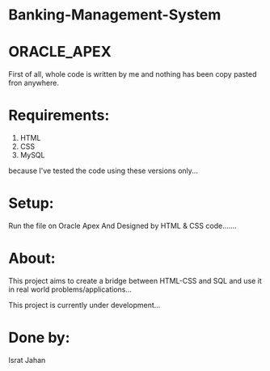 # Banking-Management-System
# ORACLE_APEX
First of all, whole code is written by me and nothing has been copy pasted fron anywhere.

# Requirements:
1. HTML
2. CSS
3. MySQL

because I've tested the code using these versions only...

# Setup:
Run the file on Oracle Apex And Designed by HTML & CSS code.......

# About:
This project aims to create a bridge between HTML-CSS and SQL and use it in real world problems/applications...

This project is currently under development...

# Done by:
Israt Jahan
